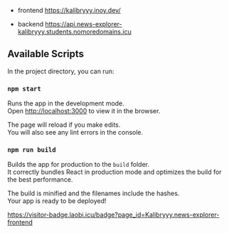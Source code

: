 * frontend https://kalibryyy.inoy.dev/

* backend https://api.news-explorer-kalibryyy.students.nomoredomains.icu

## Available Scripts

In the project directory, you can run:

### `npm start`

Runs the app in the development mode.\
Open [http://localhost:3000](http://localhost:3000) to view it in the browser.

The page will reload if you make edits.\
You will also see any lint errors in the console.

### `npm run build`

Builds the app for production to the `build` folder.\
It correctly bundles React in production mode and optimizes the build for the best performance.

The build is minified and the filenames include the hashes.\
Your app is ready to be deployed!

https://visitor-badge.laobi.icu/badge?page_id=Kalibryyy.news-explorer-frontend


